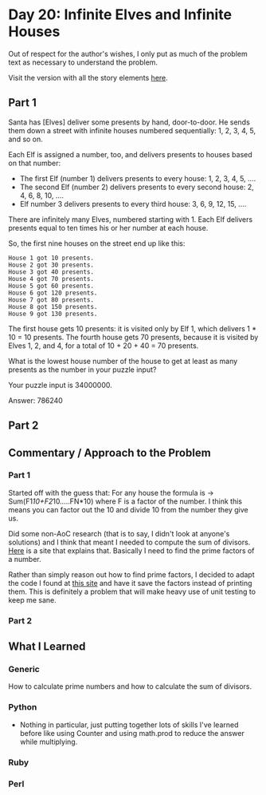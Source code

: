 # Day 20: Infinite Elves and Infinite Houses

Out of respect for the author's wishes, I only put as much of the problem text as necessary to understand the problem.

Visit the version with all the story elements [here](https://adventofcode.com/2015/day/20).

## Part 1
Santa has [Elves] deliver some presents by hand, door-to-door. He sends them down a street with infinite houses numbered sequentially: 1, 2, 3, 4, 5, and so on.

Each Elf is assigned a number, too, and delivers presents to houses based on that number:

- The first Elf (number 1) delivers presents to every house: 1, 2, 3, 4, 5, ....
- The second Elf (number 2) delivers presents to every second house: 2, 4, 6, 8, 10, ....
- Elf number 3 delivers presents to every third house: 3, 6, 9, 12, 15, ....

There are infinitely many Elves, numbered starting with 1. Each Elf delivers presents equal to ten times his or her number at each house.

So, the first nine houses on the street end up like this:

    House 1 got 10 presents.
    House 2 got 30 presents.
    House 3 got 40 presents.
    House 4 got 70 presents.
    House 5 got 60 presents.
    House 6 got 120 presents.
    House 7 got 80 presents.
    House 8 got 150 presents.
    House 9 got 130 presents.

The first house gets 10 presents: it is visited only by Elf 1, which delivers 1 * 10 = 10 presents. The fourth house gets 70 presents, because it is visited by Elves 1, 2, and 4, for a total of 10 + 20 + 40 = 70 presents.

What is the lowest house number of the house to get at least as many presents as the number in your puzzle input?

Your puzzle input is 34000000.

Answer: 786240

## Part 2

## Commentary / Approach to the Problem
### Part 1
Started off with the guess that: For any house the formula is -> Sum(F1*10+F2*10…..FN*10) where F is a factor of the number.  I think this means you can factor out the 10 and divide 10 from the number they give us. 

Did some non-AoC research (that is to say, I didn't look at anyone's solutions) and I think that meant I needed to compute the sum of divisors. [Here](https://mathschallenge.net/library/number/sum_of_divisors) is a site that explains that. Basically I need to find the prime factors of a number.

Rather than simply reason out how to find prime factors, I decided to adapt the code I found at [this site](https://www.geeksforgeeks.org/print-all-prime-factors-of-a-given-number/) and have it save the factors instead of printing them. This is definitely a problem that will make heavy use of unit testing to keep me sane. 
### Part 2


## What I Learned

### Generic
How to calculate prime numbers and how to calculate the sum of divisors. 

### Python
- Nothing in particular, just putting together lots of skills I've learned before like using Counter and using math.prod to reduce the answer while multiplying.
### Ruby

### Perl

